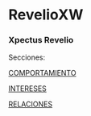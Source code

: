 # RevelioXW
### Xpectus Revelio 

Secciones:

[COMPORTAMIENTO](https://ricardometrics.github.io/RevelioXW/comportamiento.htm "COMPORTAMIENTO")

[INTERESES](https://ricardometrics.github.io/RevelioXW/intereses.html "INTERESES")

[RELACIONES](https://ricardometrics.github.io/RevelioXW/relaciones.html "RELACIONES")

